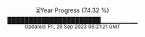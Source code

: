 <p align="center">
⏳Year Progress (74.32 %) <br>
██████████████████████▁▁▁▁▁▁▁▁ <br>
<sub>Updated: Fri, 29 Sep 2023 06:21:21 GMT</sub>
</p>

